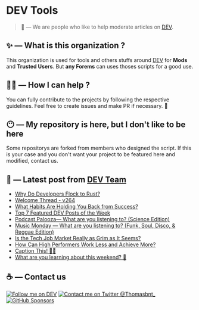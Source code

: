 # DEV Tools

> 🔧 — We are people who like to help moderate articles on [DEV](https://dev.to).

## ✨ — What is this organization ?

This organization is used for tools and others stuffs around [DEV](https://dev.to) for **Mods** and **Trusted Users**. But __any Forems__ can uses thoses scripts for a good use.


## 💪🏼 — How I can help ?

You can fully contribute to the projects by following the respective guidelines. Feel free to create issues and make PR if necessary. 🎉

## 😶 — My repository is here, but I don't like to be here

Some repositorys are forked from members who designed the script. If this is your case and you don't want your project to be featured here and modified, contact us.

## 📝 — Latest post from [DEV Team](https://dev.to/devteam)

<!-- BLOG-POST-LIST:START -->
- [Why Do Developers Flock to Rust?](https://dev.to/devteam/why-do-developers-flock-to-rust-3ibb)
- [Welcome Thread - v264](https://dev.to/devteam/welcome-thread-v264-2agm)
- [What Habits Are Holding You Back from Success?](https://dev.to/devteam/what-habits-are-holding-you-back-from-success-2n5m)
- [Top 7 Featured DEV Posts of the Week](https://dev.to/devteam/top-7-featured-dev-posts-of-the-week-ln7)
- [Podcast Palooza— What are you listening to? &lpar;Science Edition&rpar;](https://dev.to/devteam/podcast-palooza-what-are-you-listening-to-science-edition-586c)
- [Music Monday — What are you listening to? &lpar;Funk, Soul, Disco, &amp; Reggae Edition&rpar;](https://dev.to/devteam/music-monday-what-are-you-listening-to-funk-soul-disco-reggae-edition-iee)
- [Is the Tech Job Market Really as Grim as It Seems?](https://dev.to/devteam/is-the-tech-job-market-really-as-grim-as-it-seems-372d)
- [How Can High Performers Work Less and Achieve More?](https://dev.to/devteam/how-can-high-performers-work-less-and-achieve-more-2e2g)
- [Caption This! 🤔💭](https://dev.to/devteam/caption-this-1186)
- [What are you learning about this weekend? 🧠](https://dev.to/devteam/what-are-you-learning-about-this-weekend-2f66)
<!-- BLOG-POST-LIST:END -->


## ☕ — Contact us

[![Follow me on DEV](https://img.shields.io/badge/dev.to-%2308090A.svg?&style=for-the-badge&logo=dev.to&logoColor=white&alt=devto)](https://dev.to/thomasbnt)
[![Contact me on Twitter @Thomasbnt_](https://img.shields.io/badge/Contact%20me%20on%20Twitter-%231DA1F2.svg?&style=for-the-badge&logo=twitter&logoColor=white&alt=twitter)](https://twitter.com/messages/1142357270-1142357270?text=Hello,%20I%20contact%20you%20from%20devtotools%20&recipient_id=1142357270) [![GitHub Sponsors](https://img.shields.io/badge/Sponsor%20me-%23EA54AE.svg?&style=for-the-badge&logo=github-sponsors&logoColor=white)](https://github.com/sponsors/thomasbnt)



